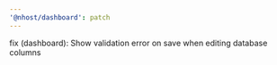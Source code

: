 ```yaml
---
'@nhost/dashboard': patch
---
```


fix (dashboard): Show validation error on save when editing database columns
